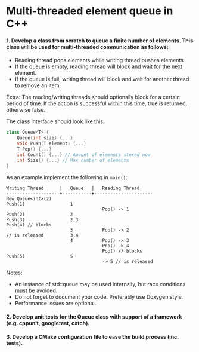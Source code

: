 # Multi-threaded element queue in C++

#### 1. Develop a class from scratch to queue a finite number of elements. This class will be used for multi-threaded communication as follows:

- Reading thread pops elements while writing thread pushes elements.
- If the queue is empty, reading thread will block and wait for the next element.
- If the queue is full, writing thread will block and wait for another thread to remove an item.

Extra: The reading/writing threads should optionally block for a certain period of time. If the
action is successful within this time, true is returned, otherwise false.

The class interface should look like this:

```c++
class Queue<T> {
    Queue(int size) {...}
    void Push(T element) {...}
    T Pop() {...}
    int Count() {...} // Amount of elements stored now
    int Size() {...} // Max number of elements
}
```

As an example implement the following in `main()`:

```
Writing Thread      |   Queue   |   Reading Thread
--------------------+-----------+----------------------
New Queue<int>(2)
Push(1)                 1
                                    Pop() -> 1
Push(2)                 2
Push(3)                 2,3
Push(4) // blocks
                        3           Pop() -> 2
// is released          3,4
                        4           Pop() -> 3
                                    Pop() -> 4
                                    Pop() // blocks
Push(5)                 5
                                    -> 5 // is released
```
Notes:
- An instance of std::queue may be used internally, but race conditions must be avoided.
- Do not forget to document your code. Preferably use Doxygen style.
- Performance issues are optional.

#### 2. Develop unit tests for the Queue class with support of a framework (e.g. cppunit, googletest, catch).

#### 3. Develop a CMake configuration file to ease the build process (inc. tests).